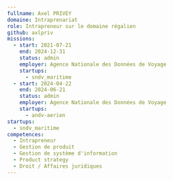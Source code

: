 ```yaml
---
fullname: Axel PRIVEY
domaine: Intraprenariat
role: Intrapreneur sur le domaine régalien
github: axlpriv
missions:
  - start: 2021-07-21
    end: 2024-12-31
    status: admin
    employer: Agence Nationale des Données de Voyage
    startups:
      - sndv_maritime
  - start: 2024-04-22
    end: 2024-06-21
    status: admin
    employer: Agence Nationale des Données de Voyage
    startups:
      - andv-aerien
startups:
  - sndv_maritime
competences:
  - Intrapreneur
  - Gestion de produit
  - Gestion de système d'information
  - Product strategy
  - Droit / Affaires juridiques
---
```

